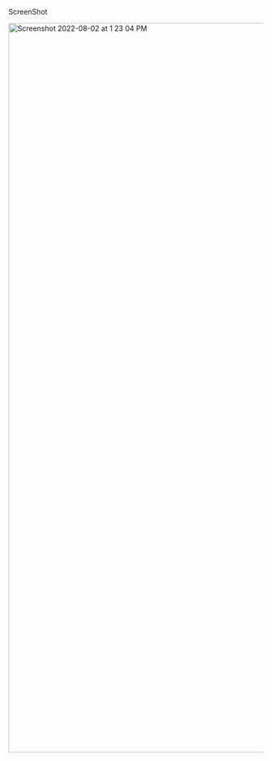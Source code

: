 ScreenShot


<img width="1440" alt="Screenshot 2022-08-02 at 1 23 04 PM" src="https://user-images.githubusercontent.com/52181725/182322339-f0f26c1d-31ef-4609-aee6-be7f858dafae.png">

